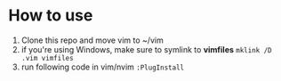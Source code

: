 # How to use
1. Clone this repo and move vim to ~/vim
2. if you're using Windows, make sure to symlink to **vimfiles**
`mklink /D .vim vimfiles`
3. run following code in vim/nvim
`:PlugInstall`

